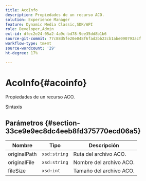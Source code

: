 ```yaml
---
title: AcoInfo
description: Propiedades de un recurso ACO.
solution: Experience Manager
feature: Dynamic Media Classic,SDK/API
role: Developer,Admin
exl-id: dfec2e24-05a2-4a9c-bd78-9ee35dd8b1b6
source-git-commit: 77c88d5fe20e048f6fad2bb23cb1abe090793acf
workflow-type: tm+mt
source-wordcount: '29'
ht-degree: 17%

---
```


# AcoInfo{#acoinfo}

Propiedades de un recurso ACO.

Sintaxis

## Parámetros {#section-33ce9e9ec8dc4eeb8fd375770ecd06a5}

| Nombre | Tipo | Descripción |
|---|---|---|
| originalPath | `xsd:string` | Ruta del archivo ACO. |
| originalFile | `xsd:string` | Nombre del archivo ACO. |
| fileSize | `xsd:int` | Tamaño del archivo ACO. |
